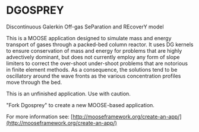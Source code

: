 DGOSPREY
=====
Discontinuous Galerkin Off-gas SeParation and REcoverY model

This is a MOOSE application designed to simulate mass and energy transport of gases through a packed-bed column reactor. It uses DG kernels to ensure conservation of mass and energy for problems that are highly advectively dominant, but does not currently employ any form of slope limiters to correct the over-shoot under-shoot problems that are notorious in finite element methods. As a consequence, the solutions tend to be oscillatory around the wave fronts as the various concentration profiles move through the bed. 

This is an unfinished application. Use with caution.

"Fork Dgosprey" to create a new MOOSE-based application.

For more information see: [http://mooseframework.org/create-an-app/](http://mooseframework.org/create-an-app/)

